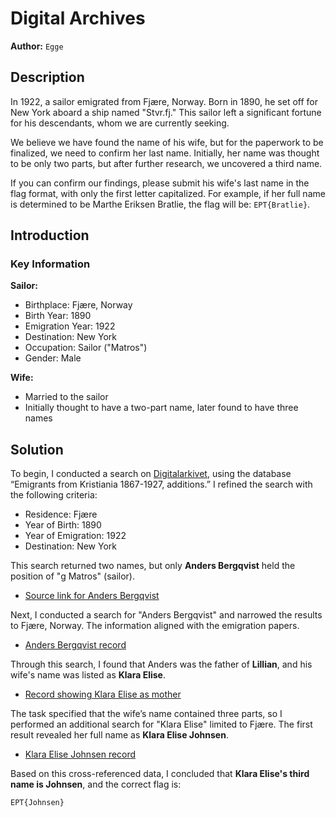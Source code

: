 # Digital Archives

**Author:** `Egge`

## Description

In 1922, a sailor emigrated from Fjære, Norway. Born in 1890, he set off for New York aboard a ship named "Stvr.fj." This sailor left a significant fortune for his descendants, whom we are currently seeking.

We believe we have found the name of his wife, but for the paperwork to be finalized, we need to confirm her last name. Initially, her name was thought to be only two parts, but after further research, we uncovered a third name.

If you can confirm our findings, please submit his wife's last name in the flag format, with only the first letter capitalized. For example, if her full name is determined to be Marthe Eriksen Bratlie, the flag will be: `EPT{Bratlie}`.

## Introduction

### Key Information

**Sailor:**
- Birthplace: Fjære, Norway
- Birth Year: 1890
- Emigration Year: 1922
- Destination: New York
- Occupation: Sailor ("Matros")
- Gender: Male

**Wife:**
- Married to the sailor
- Initially thought to have a two-part name, later found to have three names

## Solution

To begin, I conducted a search on [Digitalarkivet](https://www.digitalarkivet.no), using the database “Emigrants from Kristiania 1867-1927, additions.” I refined the search with the following criteria:

- Residence: Fjære
- Year of Birth: 1890
- Year of Emigration: 1922
- Destination: New York

This search returned two names, but only **Anders Bergqvist** held the position of "g Matros" (sailor).  
- [Source link for Anders Bergqvist](https://www.digitalarkivet.no/en/view/8/pe00000000030547)

Next, I conducted a search for "Anders Bergqvist" and narrowed the results to Fjære, Norway. The information aligned with the emigration papers.
- [Anders Bergqvist record](https://www.digitalarkivet.no/en/search/persons?s=Anders+Bergqvist&event_year_from=&event_year_to=&event_date=&m%5B%5D=0923)

Through this search, I found that Anders was the father of **Lillian**, and his wife's name was listed as **Klara Elise**.
- [Record showing Klara Elise as mother](https://www.digitalarkivet.no/en/view/255/pd00000035313470)

The task specified that the wife’s name contained three parts, so I performed an additional search for "Klara Elise" limited to Fjære. The first result revealed her full name as **Klara Elise Johnsen**.
- [Klara Elise Johnsen record](https://www.digitalarkivet.no/en/view/255/pd00000033308424)

Based on this cross-referenced data, I concluded that **Klara Elise's third name is Johnsen**, and the correct flag is:

```
EPT{Johnsen}
```